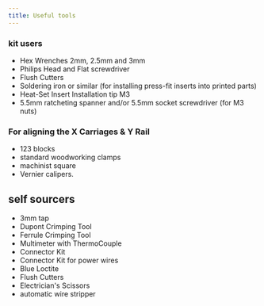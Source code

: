 ```yaml
---
title: Useful tools
---
```


### kit users

* Hex Wrenches 2mm, 2.5mm and 3mm
* Philips Head and Flat screwdriver
* Flush Cutters
* Soldering iron or similar (for installing press-fit inserts into printed parts)
* Heat-Set Insert Installation tip M3
* 5.5mm ratcheting spanner and/or 5.5mm socket screwdriver (for M3 nuts)

### For aligning the X Carriages & Y Rail
* 123 blocks
* standard woodworking clamps
* machinist square
* Vernier calipers.
 
## self sourcers

* 3mm tap
* Dupont Crimping Tool
* Ferrule Crimping Tool
* Multimeter with ThermoCouple
* Connector Kit
* Connector Kit for power wires
* Blue Loctite
* Flush Cutters
* Electrician's Scissors
* automatic wire stripper
